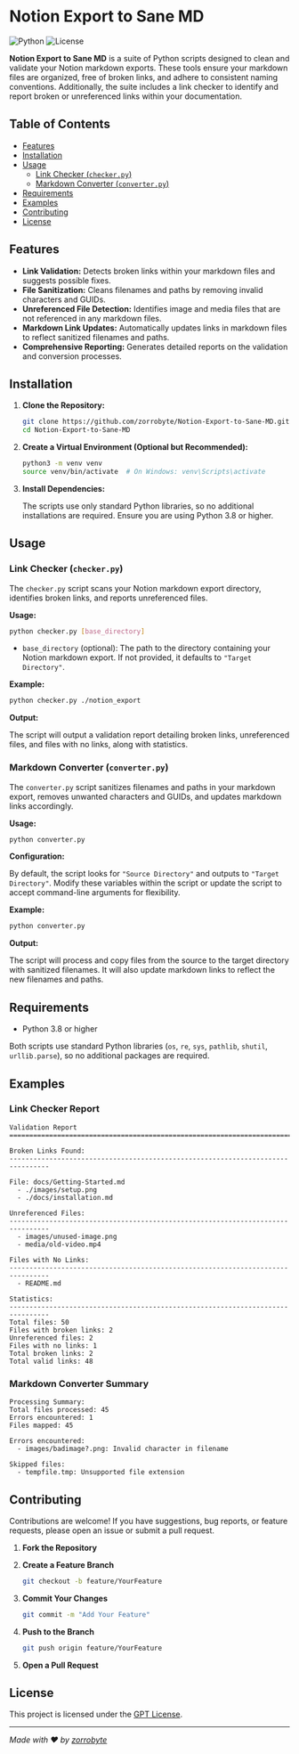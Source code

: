 # Notion Export to Sane MD

![Python](https://img.shields.io/badge/Python-3.8%2B-blue.svg)
![License](https://img.shields.io/badge/License-GPT-blue.svg)

**Notion Export to Sane MD** is a suite of Python scripts designed to clean and validate your Notion markdown exports. These tools ensure your markdown files are organized, free of broken links, and adhere to consistent naming conventions. Additionally, the suite includes a link checker to identify and report broken or unreferenced links within your documentation.

## Table of Contents

- [Features](#features)
- [Installation](#installation)
- [Usage](#usage)
  - [Link Checker (`checker.py`)](#link-checker-checkerpy)
  - [Markdown Converter (`converter.py`)](#markdown-converter-converterpy)
- [Requirements](#requirements)
- [Examples](#examples)
- [Contributing](#contributing)
- [License](#license)

## Features

- **Link Validation:** Detects broken links within your markdown files and suggests possible fixes.
- **File Sanitization:** Cleans filenames and paths by removing invalid characters and GUIDs.
- **Unreferenced File Detection:** Identifies image and media files that are not referenced in any markdown files.
- **Markdown Link Updates:** Automatically updates links in markdown files to reflect sanitized filenames and paths.
- **Comprehensive Reporting:** Generates detailed reports on the validation and conversion processes.

## Installation

1. **Clone the Repository:**

   ```bash
   git clone https://github.com/zorrobyte/Notion-Export-to-Sane-MD.git
   cd Notion-Export-to-Sane-MD
   ```

2. **Create a Virtual Environment (Optional but Recommended):**

   ```bash
   python3 -m venv venv
   source venv/bin/activate  # On Windows: venv\Scripts\activate
   ```

3. **Install Dependencies:**

   The scripts use only standard Python libraries, so no additional installations are required. Ensure you are using Python 3.8 or higher.

## Usage

### Link Checker (`checker.py`)

The `checker.py` script scans your Notion markdown export directory, identifies broken links, and reports unreferenced files.

**Usage:**

```bash
python checker.py [base_directory]
```

- `base_directory` (optional): The path to the directory containing your Notion markdown export. If not provided, it defaults to `"Target Directory"`.

**Example:**

```bash
python checker.py ./notion_export
```

**Output:**

The script will output a validation report detailing broken links, unreferenced files, and files with no links, along with statistics.

### Markdown Converter (`converter.py`)

The `converter.py` script sanitizes filenames and paths in your markdown export, removes unwanted characters and GUIDs, and updates markdown links accordingly.

**Usage:**

```bash
python converter.py
```

**Configuration:**

By default, the script looks for `"Source Directory"` and outputs to `"Target Directory"`. Modify these variables within the script or update the script to accept command-line arguments for flexibility.

**Example:**

```bash
python converter.py
```

**Output:**

The script will process and copy files from the source to the target directory with sanitized filenames. It will also update markdown links to reflect the new filenames and paths.

## Requirements

- Python 3.8 or higher

Both scripts use standard Python libraries (`os`, `re`, `sys`, `pathlib`, `shutil`, `urllib.parse`), so no additional packages are required.

## Examples

### Link Checker Report

```
Validation Report
================================================================================

Broken Links Found:
--------------------------------------------------------------------------------

File: docs/Getting-Started.md
  - ./images/setup.png
  - ./docs/installation.md

Unreferenced Files:
--------------------------------------------------------------------------------
  - images/unused-image.png
  - media/old-video.mp4

Files with No Links:
--------------------------------------------------------------------------------
  - README.md

Statistics:
--------------------------------------------------------------------------------
Total files: 50
Files with broken links: 2
Unreferenced files: 2
Files with no links: 1
Total broken links: 2
Total valid links: 48
```

### Markdown Converter Summary

```
Processing Summary:
Total files processed: 45
Errors encountered: 1
Files mapped: 45

Errors encountered:
  - images/badimage?.png: Invalid character in filename

Skipped files:
  - tempfile.tmp: Unsupported file extension
```

## Contributing

Contributions are welcome! If you have suggestions, bug reports, or feature requests, please open an issue or submit a pull request.

1. **Fork the Repository**
2. **Create a Feature Branch**

   ```bash
   git checkout -b feature/YourFeature
   ```

3. **Commit Your Changes**

   ```bash
   git commit -m "Add Your Feature"
   ```

4. **Push to the Branch**

   ```bash
   git push origin feature/YourFeature
   ```

5. **Open a Pull Request**

## License

This project is licensed under the [GPT License](LICENSE).

---

*Made with ❤️ by [zorrobyte](https://github.com/zorrobyte)*
